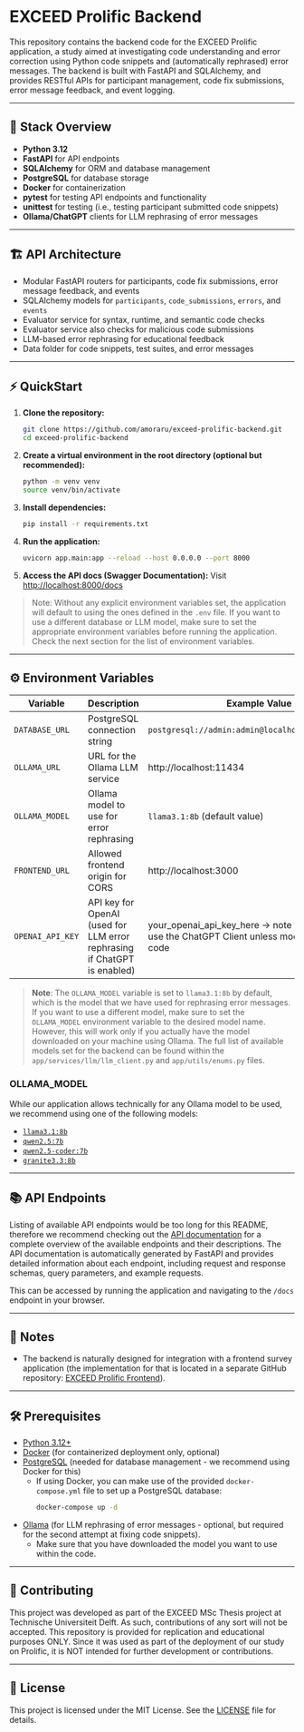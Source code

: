 # EXCEED Prolific Backend

This repository contains the backend code for the EXCEED Prolific application, a study aimed at investigating code
understanding and error correction using Python code snippets and (automatically rephrased) error messages. The backend
is built with FastAPI and SQLAlchemy, and provides RESTful APIs for participant management, code fix submissions, error
message feedback, and event logging.

---

## 🧩 Stack Overview

- **Python 3.12**
- **FastAPI** for API endpoints
- **SQLAlchemy** for ORM and database management
- **PostgreSQL** for database storage
- **Docker** for containerization
- **pytest** for testing API endpoints and functionality
- **unittest** for testing (i.e., testing participant submitted code snippets)
- **Ollama/ChatGPT** clients for LLM rephrasing of error messages

---

## 🏗️ API Architecture

- Modular FastAPI routers for participants, code fix submissions, error message feedback, and events
- SQLAlchemy models for `participants`, `code_submissions`, `errors`, and `events`
- Evaluator service for syntax, runtime, and semantic code checks
- Evaluator service also checks for malicious code submissions
- LLM-based error rephrasing for educational feedback
- Data folder for code snippets, test suites, and error messages

---

## ⚡ QuickStart

1. **Clone the repository:**
   ```bash
   git clone https://github.com/amoraru/exceed-prolific-backend.git
   cd exceed-prolific-backend
   ```
2. **Create a virtual environment in the root directory (optional but recommended):**
   ```bash
   python -m venv venv
   source venv/bin/activate
   ```
3. **Install dependencies:**
   ```bash
   pip install -r requirements.txt
   ```
4. **Run the application:**
   ```bash
   uvicorn app.main:app --reload --host 0.0.0.0 --port 8000
   ```
5. **Access the API docs (Swagger Documentation):**
   Visit [http://localhost:8000/docs](http://localhost:8000/docs)

> Note: Without any explicit environment variables set, the application will default to using the ones defined in the
`.env` file. If you want to use a different database or LLM model, make sure to set the appropriate environment
> variables before running the application. Check the next section for the list of environment variables.

---

## ⚙️ Environment Variables

| Variable         | Description                                                              | Example Value                                                                                           | Required |
|------------------|--------------------------------------------------------------------------|---------------------------------------------------------------------------------------------------------|----------|
| `DATABASE_URL`   | PostgreSQL connection string                                             | `postgresql://admin:admin@localhost:5432/prolific`                                                      | yes      |
| `OLLAMA_URL`     | URL for the Ollama LLM service                                           | http://localhost:11434                                                                                  | yes      |
| `OLLAMA_MODEL`   | Ollama model to use for error rephrasing                                 | `llama3.1:8b` (default value)                                                                           | yes      |
| `FRONTEND_URL`   | Allowed frontend origin for CORS                                         | http://localhost:3000                                                                                   | no       |
| `OPENAI_API_KEY` | API key for OpenAI (used for LLM error rephrasing if ChatGPT is enabled) | your_openai_api_key_here -> note that we do not use the ChatGPT Client unless modifying the actual code | no       |      

> **Note**: The `OLLAMA_MODEL` variable is set to `llama3.1:8b` by default, which is the model that we have used
> for rephrasing error messages. If you want to use a different model, make sure to set the `OLLAMA_MODEL`
> environment variable to the desired model name. However, this will work only if you actually have the model
> downloaded on your machine using Ollama. The full list of available models set for the backend can be found within
> the `app/services/llm/llm_client.py` and `app/utils/enums.py` files.

### OLLAMA_MODEL

While our application allows technically for any Ollama model to be used, we recommend using one of the following
models:

- [`llama3.1:8b`](https://ollama.com/library/llama3.1:8b)
- [`qwen2.5:7b`](https://ollama.com/library/qwen2.5:7b)
- [`qwen2.5-coder:7b`](https://ollama.com/library/qwen2.5-coder:7b)
- [`granite3.3:8b`](https://ollama.com/library/granite3.3:8b)

---

## 📚 API Endpoints

Listing of available API endpoints would be too long for this README, therefore we recommend checking out the
[API documentation](http://localhost:8000/docs) for a complete overview of the available endpoints and their
descriptions. The API documentation is automatically generated by FastAPI and provides detailed information
about each endpoint, including request and response schemas, query parameters, and example requests.

This can be accessed by running the application and navigating to the `/docs` endpoint in your browser.

---

## 📝 Notes

- The backend is naturally designed for integration with a frontend survey application (the implementation for
  that is located in a separate GitHub repository:
  [EXCEED Prolific Frontend](https://github.com/alemoraru/exceed-prolific-frontend)).

---

## 🛠️ Prerequisites

- [Python 3.12+](https://www.python.org/downloads/)
- [Docker](https://www.docker.com/get-started) (for containerized deployment only, optional)
- [PostgreSQL](https://www.postgresql.org/download/) (needed for database management - we recommend using Docker for
  this)
    - If using Docker, you can make use of the provided `docker-compose.yml` file to set up a PostgreSQL database:
      ```bash
      docker-compose up -d
      ```
- [Ollama](https://ollama.com/) (for LLM rephrasing of error messages - optional, but required for the second
  attempt at fixing code snippets).
    - Make sure that you have downloaded the model you want to use within the code.

---

## 🤝 Contributing

This project was developed as part of the EXCEED MSc Thesis project at Technische Universiteit Delft. As such,
contributions of any sort will not be accepted. This repository is provided for replication and educational purposes
ONLY. Since it was used as part of the deployment of our study on Prolific, it is NOT intended for further
development or contributions.

---

## 📄 License

This project is licensed under the MIT License. See the [LICENSE](LICENSE) file for details.
